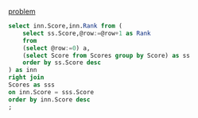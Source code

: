 [problem](https://leetcode.com/problems/rank-scores/)
```sql
select inn.Score,inn.Rank from (
    select ss.Score,@row:=@row+1 as Rank
    from 
    (select @row:=0) a,
    (select Score from Scores group by Score) as ss
    order by ss.Score desc
) as inn
right join
Scores as sss
on inn.Score = sss.Score
order by inn.Score desc
;
```

